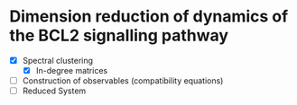 # Dimension reduction of dynamics of the BCL2 signalling pathway

- [x] Spectral clustering
  - [x] In-degree matrices
- [ ] Construction of observables (compatibility equations)
- [ ] Reduced System

